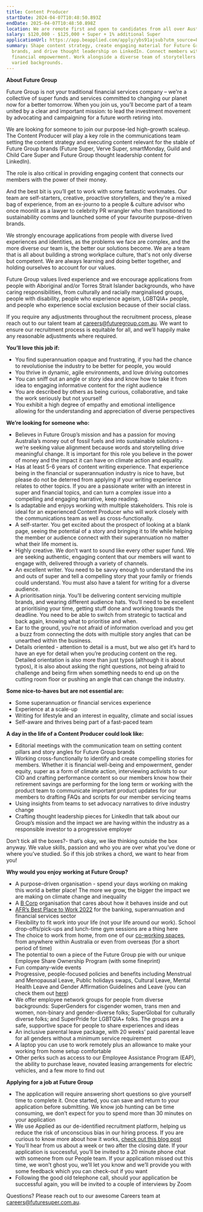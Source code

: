 ```yaml
---
title: Content Producer
startDate: 2024-04-07T10:48:50.893Z
endDate: 2025-04-07T10:48:50.898Z
location: We are remote first and open to candidates from all over Australia.
salary: $120,000 - $125,000 + Super + 1% additional Super
applicationUrl: https://app.beapplied.com/apply/ybs91ajsub?utm_source=Future-Careers-Page
summary: Shape content strategy, create engaging material for Future Group
  brands, and drive thought leadership on LinkedIn. Connect members with
  financial empowerment. Work alongside a diverse team of storytellers with
  varied backgrounds.
---
```

**About Future Group**

Future Group is not your traditional financial services company – we're a collective of super funds and services committed to changing our planet now for a better tomorrow. When you join us, you’ll become part of a team united by a clear and important mission: to lead the investment movement by advocating and campaigning for a future worth retiring into.

We are looking for someone to join our purpose-led high-growth scaleup. The Content Producer will play a key role in the communications team setting the content strategy and executing content relevant for the stable of Future Group brands (Future Super, Verve Super, smartMonday, Guild and Child Care Super and Future Group thought leadership content for LinkedIn). 

The role is also critical in providing engaging content that connects our members with the power of their money. 

And the best bit is you’ll get to work with some fantastic workmates. Our team are self-starters, creative, proactive storytellers, and they're a mixed bag of experience, from an ex-journo to a people & culture advisor who once moonlit as a lawyer to celebrity PR wrangler who then transitioned to sustainability comms and launched some of your favourite purpose-driven brands.

We strongly encourage applications from people with diverse lived experiences and identities, as the problems we face are complex, and the more diverse our team is, the better our solutions become. We are a team that is all about building a strong workplace culture, that's not only diverse but competent. We are always learning and doing better together, and holding ourselves to account for our values.

Future Group values lived experience and we encourage applications from people with Aboriginal and/or Torres Strait Islander backgrounds, who have caring responsibilities, from culturally and racially marginalised groups, people with disability, people who experience ageism, LGBTQIA+ people, and people who experience social exclusion because of their social class.

If you require any adjustments throughout the recruitment process, please reach out to our talent team at [careers@futuregroup.com.au](mailto:careers@futuresuper.com.au). We want to ensure our recruitment process is equitable for all, and we’ll happily make any reasonable adjustments where required.

**You’ll love this job if:**

* You find superannuation opaque and frustrating, if you had the chance to revolutionise the industry to be better for people, you would
* Y﻿ou thrive in dynamic, agile environments, and love driving outcomes
* Y﻿ou can sniff out an angle or story idea and know how to take it from idea to engaging informative content for the right audience
* You are described by others as being curious, collaborative, and take the work seriously but not yourself
* You exhibit a high degree of empathy and emotional intelligence allowing for the understanding and appreciation of diverse perspectives

**We’re looking for someone who:**

* Believes in Future Group’s mission and has a passion for moving Australia’s money out of fossil fuels and into sustainable solutions - we’re seeking value alignment because words and storytelling drive meaningful change. It is important for this role you believe in the power of money and the impact it can have on climate action and equality.
* Has at least 5-6 years of content writing experience. That experience being in the financial or superannuation industry is nice to have, but please do not be deterred from applying if your writing experience relates to other topics. If you are a passionate writer with an interest in super and financial topics, and can turn a complex issue into a compelling and engaging narrative, keep reading.
* Is adaptable and enjoys working with multiple stakeholders. This role is ideal for an experienced Content Producer who will work closely with the communications team as well as cross-functionally. 
* A self-starter. You get excited about the prospect of looking at a blank page, seeing the potential of a story and bringing it to life while helping the member or audience connect with their superannuation no matter what their life moment is. 
* Highly creative. We don’t want to sound like every other super fund. We are seeking authentic, engaging content that our members will want to engage with, delivered through a variety of channels. 
* An excellent writer. You need to be savvy enough to understand the ins and outs of super and tell a compelling story that your family or friends could understand. You must also have a talent for writing for a diverse audience. 
* A prioritisation ninja. You’ll be delivering content servicing multiple brands, and wearing different audience hats. You’ll need to be excellent at prioritising your time, getting stuff done and working towards the deadline. You need to be able to switch from strategic to tactical and back again, knowing what to prioritise and when. 
* Ear to the ground, you’re not afraid of information overload and you get a buzz from connecting the dots with multiple story angles that can be unearthed within the business.
* Details oriented - attention to detail is a must, but we also get it’s hard to have an eye for detail when you’re producing content on the reg. Detailed orientation is also more than just typos (although it is about typos), it is also about asking the right questions, not being afraid to challenge and being firm when something needs to end up on the cutting room floor or pushing an angle that can change the industry.  

**Some nice-to-haves but are not essential are:** 

* Some superannuation or financial services experience
* Experience at a scale-up
* Writing for lifestyle and an interest in equality, climate and social issues
* Self-aware and thrives being part of a fast-paced team

**A day in the life of a Content Producer could look like:**

* Editorial meetings with the communication team on setting content pillars and story angles for Future Group brands
* Working cross-functionally to identify and create compelling stories for members. Whether it is financial well-being and empowerment, gender equity, super as a form of climate action, interviewing activists to our CIO and crafting performance content so our members know how their retirement savings are performing for the long term or working with the product team to communicate important product updates for our members to drafting FAQs and scripts for our member servicing teams
* Using insights from teams to set advocacy narratives to drive industry change
* Crafting thought leadership pieces for LinkedIn that talk about our Group’s mission and the impact we are having within the industry as a responsible investor to a progressive employer

Don’t tick all the boxes?- that’s okay, we like thinking outside the box anyway. We value skills, passion and who you are over what you’ve done or where you’ve studied. So if this job strikes a chord, we want to hear from you!

**Why would you enjoy working at Future Group?**

* A purpose-driven organisation - spend your days working on making this world a better place! The more we grow, the bigger the impact we are making on climate change and inequality
* A [B Corp](https://www.bcorporation.net/en-us/certification) organisation that cares about how it behaves inside and out
* [AFR’s Best Place to Work 2022](https://www.afr.com/work-and-careers/workplace/employee-benefits-catapult-future-super-to-the-top-of-the-ladder-20220421-p5af6m) for the banking, superannuation and financial services sector 
* Flexibility to fit work into your life (not your life around our work). School drop-offs/pick-ups and lunch-time gym sessions are a thing here
* The choice to work from home, from one of our [co-working spaces](https://www.hubaustralia.com/), from anywhere within Australia or even from overseas (for a short period of time)
* The potential to own a piece of the Future Group pie with our unique Employee Share Ownership Program (with some fineprint) 
* Fun company-wide events 
* Progressive, people-focused policies and benefits including Menstrual and Menopausal Leave, Public holidays swaps, Cultural Leave, Mental Health Leave and Gender Affirmation Guidelines and Leave (you can check them out [here](https://www.futuresuper.com.au/purpose/))
* We offer employee network groups for people from diverse backgrounds: SuperGenders for cisgender women, trans men and women, non-binary and gender-diverse folks; SuperGlobal for culturally diverse folks; and SuperPride for LGBTQIA+ folks. The groups are a safe, supportive space for people to share experiences and ideas  
* An inclusive parental leave package, with 20 weeks’ paid parental leave for all genders without a minimum service requirement 
* A laptop you can use to work remotely plus an allowance to make your working from home setup comfortable   
* Other perks such as access to our Employee Assistance Program (EAP), the ability to purchase leave, novated leasing arrangements for electric vehicles, and a few more to find out

**Applying for a job at Future Group**

* The application will require answering short questions so give yourself time to complete it. Once started, you can save and return to your application before submitting. We know job hunting can be time consuming, we don’t expect for you to spend more than 30 minutes on your application
* We use Applied as our de-identified recruitment platform, helping us reduce the risk of unconscious bias in our hiring process. If you are curious to know more about how it works, [check out this blog post](https://www.linkedin.com/pulse/how-de-identified-recruitment-improving-diversity-our-veronica/?trackingId=0MnwcX%2BBRQSOTl0oogaIbA%3D%3D)
* You’ll hear from us about a week or two after the closing date. If your application is successful, you’ll be invited to a 20 minute phone chat with someone from our People team. If your application missed out this time, we won’t ghost you, we’ll let you know and we’ll provide you with some feedback which you can check-out if you want
* Following the good old telephone call, should your application be successful again, you will be invited to a couple of interviews by Zoom

Questions? Please reach out to our awesome Careers team at careers@futuresuper.com.au.